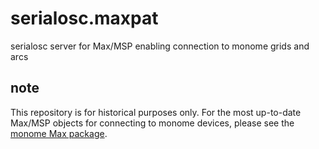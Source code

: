 serialosc.maxpat
================

serialosc server for Max/MSP enabling connection to monome grids and arcs

## note
This repository is for historical purposes only. For the most up-to-date Max/MSP objects for connecting to monome devices, please see the [monome Max package](https://github.com/monome/monome-max-package).
